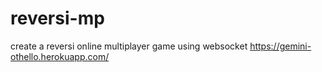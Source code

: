 # reversi-mp
create a reversi online multiplayer game using websocket
https://gemini-othello.herokuapp.com/
